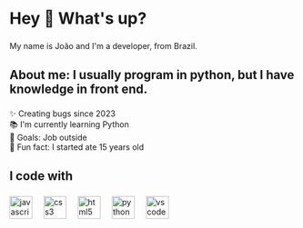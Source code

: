 <h1 align="left">Hey 👋 What's up?</h1>

###

<p align="left">My name is João and I'm a developer, from Brazil.</p>

###

<h2 align="left">About me: I usually program in python, but I have knowledge in front end.</h2>

###

<p align="left">✨ Creating bugs since 2023<br>📚 I'm currently learning Python<br>🎯 Goals: Job outside<br>🎲 Fun fact: I started ate 15 years old</p>

###

<h2 align="left">I code with</h2>

###

<div align="left">
  <img src="https://cdn.jsdelivr.net/gh/devicons/devicon/icons/javascript/javascript-original.svg" height="40" alt="javascript logo"  />
  <img width="12" />
  <img src="https://cdn.jsdelivr.net/gh/devicons/devicon/icons/css3/css3-original.svg" height="40" alt="css3 logo"  />
  <img width="12" />
  <img src="https://cdn.jsdelivr.net/gh/devicons/devicon/icons/html5/html5-original.svg" height="40" alt="html5 logo"  />
  <img width="12" />
  <img src="https://cdn.jsdelivr.net/gh/devicons/devicon/icons/python/python-original.svg" height="40" alt="python logo"  />
  <img width="12" />
  <img src="https://cdn.jsdelivr.net/gh/devicons/devicon/icons/vscode/vscode-original.svg" height="40" alt="vscode logo"  />
</div>

###
